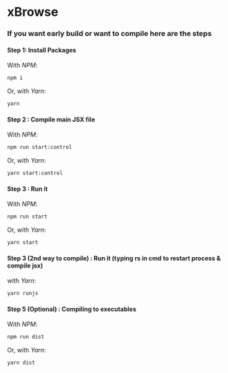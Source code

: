 # xBrowse

### If you want early build or want to compile here are the steps

#### Step 1: Install Packages
With *NPM*:
```sh
npm i
```
Or, with *Yarn*:
```sh
yarn
```
#### Step 2 : Compile main JSX file
With *NPM*:
```sh
npm run start:control
```
Or, with *Yarn*:
```sh
yarn start:control
```
#### Step 3 : Run it
With *NPM*:
```sh
npm run start
```
Or, with *Yarn*:
```sh
yarn start
```
#### Step 3 (2nd way to compile) : Run it (typing rs in cmd to restart process & compile jsx)
with *Yarn*:
```sh
yarn runjs
```

#### Step 5 (Optional) : Compiling to executables
With *NPM*:
```sh
npm run dist
```
Or, with *Yarn*:
```sh
yarn dist
```